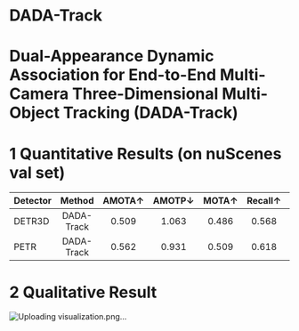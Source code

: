 # DADA-Track
﻿Dual-Appearance Dynamic Association for End-to-End Multi-Camera Three-Dimensional
Multi-Object Tracking (DADA-Track)
 ===
 
# 1 Quantitative Results (on nuScenes val set)
 Detector  | Method    | AMOTA↑    | AMOTP↓    | MOTA↑     | Recall↑   | IDS↓
---------- |:---------:|:---------:|:---------:|:---------:|:---------:|:---------:
 DETR3D    | DADA-Track|0.509      | 1.063     | 0.486     | 0.568     | 432 
 PETR      | DADA-Track|0.562      | 0.931     | 0.509     | 0.618     | 391 

 # 2 Qualitative Result
 ![Uploading visualization.png…]()

